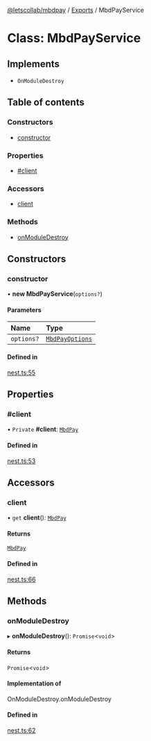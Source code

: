 [@letscollab/mbdpay](../README.md) / [Exports](../modules.md) / MbdPayService

# Class: MbdPayService

## Implements

- `OnModuleDestroy`

## Table of contents

### Constructors

- [constructor](MbdPayService.md#constructor)

### Properties

- [#client](MbdPayService.md##client)

### Accessors

- [client](MbdPayService.md#client)

### Methods

- [onModuleDestroy](MbdPayService.md#onmoduledestroy)

## Constructors

### constructor

• **new MbdPayService**(`options?`)

#### Parameters

| Name | Type |
| :------ | :------ |
| `options?` | [`MbdPayOptions`](../modules.md#mbdpayoptions) |

#### Defined in

[nest.ts:55](https://github.com/nawb-letscollab/mbdpay/blob/b88957d/src/nest.ts#L55)

## Properties

### #client

• `Private` **#client**: [`MbdPay`](MbdPay.md)

#### Defined in

[nest.ts:53](https://github.com/nawb-letscollab/mbdpay/blob/b88957d/src/nest.ts#L53)

## Accessors

### client

• `get` **client**(): [`MbdPay`](MbdPay.md)

#### Returns

[`MbdPay`](MbdPay.md)

#### Defined in

[nest.ts:66](https://github.com/nawb-letscollab/mbdpay/blob/b88957d/src/nest.ts#L66)

## Methods

### onModuleDestroy

▸ **onModuleDestroy**(): `Promise`<`void`\>

#### Returns

`Promise`<`void`\>

#### Implementation of

OnModuleDestroy.onModuleDestroy

#### Defined in

[nest.ts:62](https://github.com/nawb-letscollab/mbdpay/blob/b88957d/src/nest.ts#L62)
